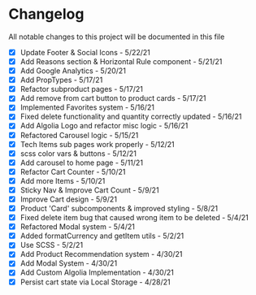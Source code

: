 # Changelog

All notable changes to this project will be documented in this file

- [X] Update Footer & Social Icons - 5/22/21
- [X] Add Reasons section & Horizontal Rule component - 5/21/21
- [X] Add Google Analytics - 5/20/21
- [X] Add PropTypes - 5/17/21
- [X] Refactor subproduct pages - 5/17/21
- [X] Add remove from cart button to product cards - 5/17/21
- [X] Implemented Favorites system - 5/16/21
- [X] Fixed delete functionality and quantity correctly updated - 5/16/21
- [X] Add Algolia Logo and refactor misc logic - 5/16/21
- [X] Refactored Carousel logic - 5/15/21
- [X] Tech Items sub pages work properly - 5/12/21
- [X] scss color vars & buttons - 5/12/21
- [X] Add carousel to home page - 5/11/21
- [X] Refactor Cart Counter - 5/10/21
- [X] Add more Items - 5/10/21
- [X] Sticky Nav & Improve Cart Count - 5/9/21
- [X] Improve Cart design - 5/9/21
- [X] Product 'Card' subcomponents & improved styling - 5/8/21
- [X] Fixed delete item bug that caused wrong item to be deleted - 5/4/21
- [X] Refactored Modal system - 5/4/21
- [X] Added formatCurrency and getItem utils - 5/2/21
- [X] Use SCSS - 5/2/21
- [X] Add Product Recommendation system - 4/30/21
- [X] Add Modal System - 4/30/21
- [X] Add Custom Algolia Implementation - 4/30/21
- [X] Persist cart state via Local Storage - 4/28/21
